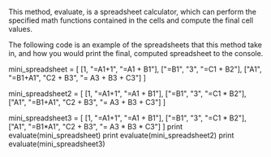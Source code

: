 This method, evaluate, is a spreadsheet calculator, which can perform the specified math functions contained in the cells and compute the final cell values.

The following code is an example of the spreadsheets that this method take in, and how you would print the final, computed spreadsheet to the console.

mini_spreadsheet = [
  [1,     "=A1+1", "=A1 + B1"],
  ["=B1", "3",     "=C1 + B2"],
  ["A1", "=B1+A1", "C2 + B3", "= A3 + B3 + C3"]
]

mini_spreadsheet2 = [
  [1,     "=A1+1", "=A1 + B1"],
  ["=B1", "3",     "=C1 * B2"],
  ["A1", "=B1+A1", "C2 + B3", "= A3 + B3 + C3"]
]

mini_spreadsheet3 = [
  [1,     "=A1+1", "=A1 + B1"],
  ["=B1", "3",     "=C1 * B2"],
  ["A1", "=B1*A1", "C2 + B3", "= A3 * B3 * C3"]
]
print evaluate(mini_spreadsheet)
print evaluate(mini_spreadsheet2)
print evaluate(mini_spreadsheet3)

